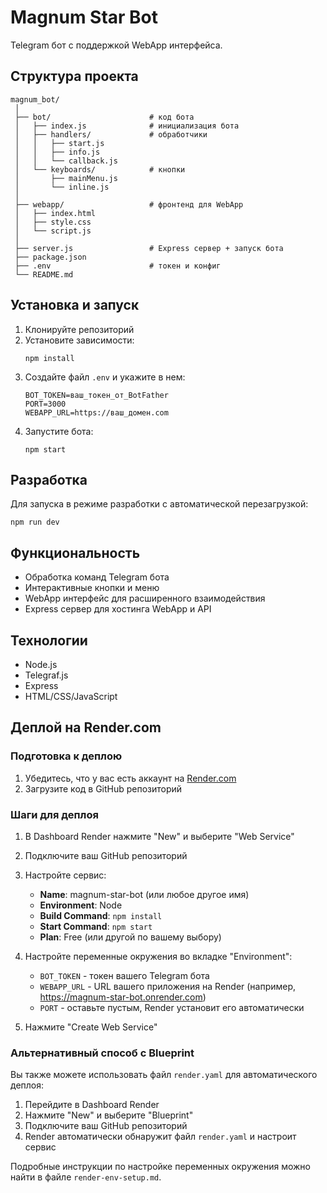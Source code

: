 # Magnum Star Bot

Telegram бот с поддержкой WebApp интерфейса.

## Структура проекта

```
magnum_bot/ 
 │ 
 ├── bot/                      # код бота 
 │   ├── index.js              # инициализация бота 
 │   ├── handlers/             # обработчики 
 │   │   ├── start.js 
 │   │   ├── info.js 
 │   │   └── callback.js 
 │   └── keyboards/            # кнопки 
 │       ├── mainMenu.js 
 │       └── inline.js 
 │ 
 ├── webapp/                   # фронтенд для WebApp 
 │   ├── index.html 
 │   ├── style.css 
 │   └── script.js 
 │ 
 ├── server.js                 # Express сервер + запуск бота 
 ├── package.json 
 ├── .env                      # токен и конфиг 
 └── README.md
```

## Установка и запуск

1. Клонируйте репозиторий
2. Установите зависимости:
   ```
   npm install
   ```
3. Создайте файл `.env` и укажите в нем:
   ```
   BOT_TOKEN=ваш_токен_от_BotFather
   PORT=3000
   WEBAPP_URL=https://ваш_домен.com
   ```
4. Запустите бота:
   ```
   npm start
   ```

## Разработка

Для запуска в режиме разработки с автоматической перезагрузкой:
```
npm run dev
```

## Функциональность

- Обработка команд Telegram бота
- Интерактивные кнопки и меню
- WebApp интерфейс для расширенного взаимодействия
- Express сервер для хостинга WebApp и API

## Технологии

- Node.js
- Telegraf.js
- Express
- HTML/CSS/JavaScript

## Деплой на Render.com

### Подготовка к деплою

1. Убедитесь, что у вас есть аккаунт на [Render.com](https://render.com)
2. Загрузите код в GitHub репозиторий

### Шаги для деплоя

1. В Dashboard Render нажмите "New" и выберите "Web Service"
2. Подключите ваш GitHub репозиторий
3. Настройте сервис:
   - **Name**: magnum-star-bot (или любое другое имя)
   - **Environment**: Node
   - **Build Command**: `npm install`
   - **Start Command**: `npm start`
   - **Plan**: Free (или другой по вашему выбору)

4. Настройте переменные окружения во вкладке "Environment":
   - `BOT_TOKEN` - токен вашего Telegram бота
   - `WEBAPP_URL` - URL вашего приложения на Render (например, https://magnum-star-bot.onrender.com)
   - `PORT` - оставьте пустым, Render установит его автоматически

5. Нажмите "Create Web Service"

### Альтернативный способ с Blueprint

Вы также можете использовать файл `render.yaml` для автоматического деплоя:

1. Перейдите в Dashboard Render
2. Нажмите "New" и выберите "Blueprint"
3. Подключите ваш GitHub репозиторий
4. Render автоматически обнаружит файл `render.yaml` и настроит сервис

Подробные инструкции по настройке переменных окружения можно найти в файле `render-env-setup.md`.